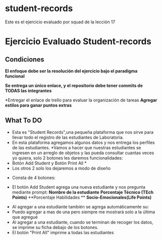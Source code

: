 # student-records
Este es el ejercicio evaluado por squad de la lección 17
# Ejercicio Evaluado Student-records

## Condiciones

**El enfoque debe ser la resolución del ejercicio bajo el paradigma funcional**

**Se entrega un único enlace, y el repositorio debe tener commits de TODAS las integrantes**

*Entregar el enlace de trello para evaluar la organización de tareas
**Agregar estilos para ganar puntos extras** 

## What To DO
* Esta es "Student Records",una pequeña plataforma que nos sirve para llevar todo el registro de las estudiantes de Laboratoria.
* En esta plataforma agregamos algunos datos y nos entrega los perfiles de las estudiantes.
*Vamos a hacer que nuestras estudiantes se ingresen en un arreglo de objetos y las pueda consultar cuantas veces yo quiera, solo 2 botones les daremos funcionalidades:
* Botón Add Student y Botón Print All *
* Los otros 2 solo los dejaremos a modo de diseño 
- Consta de 4 botones:
* El botón Add Student agrega una nueva estudiante y nos pregunta mediante prompt:
**Nombre de la estudiante**
**Porcentaje Técnico (TEch Points)**
**Porcentaje Habilidades ** **Socio-Emocionales(Life Points)**
- Al agregar a una estudiante también se agrega automáticamente su:
- Puedo agregar a mas de una pero siempre me mostrará solo a la última que agregué
- Al agregar a una estudiante, cuando se terminan de recoger los datos, se imprime su ficha debajo de los botones.
- El botón "Print All" imprime a todas las estudiantes



